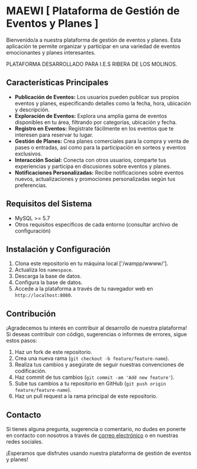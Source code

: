 # MAEWI [ Plataforma de Gestión de Eventos y Planes ]

Bienvenido/a a nuestra plataforma de gestión de eventos y planes. Esta aplicación te permite organizar y participar en una variedad de eventos emocionantes y planes interesantes.

PLATAFORMA DESARROLLADO PARA I.E.S RIBERA DE LOS MOLINOS.

## Características Principales

- **Publicación de Eventos:** Los usuarios pueden publicar sus propios eventos y planes, especificando detalles como la fecha, hora, ubicación y descripción.
- **Exploración de Eventos:** Explora una amplia gama de eventos disponibles en tu área, filtrando por categorías, ubicación y fecha.
- **Registro en Eventos:** Regístrate fácilmente en los eventos que te interesen para reservar tu lugar.
- **Gestión de Planes:** Crea planes comerciales para la compra y venta de pases o entradas, así como para la participación en sorteos y eventos exclusivos.
- **Interacción Social:** Conecta con otros usuarios, comparte tus experiencias y participa en discusiones sobre eventos y planes.
- **Notificaciones Personalizadas:** Recibe notificaciones sobre eventos nuevos, actualizaciones y promociones personalizadas según tus preferencias.

## Requisitos del Sistema

- MySQL >= 5.7
- Otros requisitos específicos de cada entorno (consultar archivo de configuración)

## Instalación y Configuración

1. Clona este repositorio en tu máquina local ['/wampp/wwww/'].
2. Actualiza los `namespace`.
3. Descarga la base de datos.
4. Configura la base de datos.
5. Accede a la plataforma a través de tu navegador web en `http://localhost:8080`.

## Contribución

¡Agradecemos tu interés en contribuir al desarrollo de nuestra plataforma! Si deseas contribuir con código, sugerencias o informes de errores, sigue estos pasos:

1. Haz un fork de este repositorio.
2. Crea una nueva rama (`git checkout -b feature/feature-name`).
3. Realiza tus cambios y asegúrate de seguir nuestras convenciones de codificación.
4. Haz commit de tus cambios (`git commit -am 'Add new feature'`).
5. Sube tus cambios a tu repositorio en GitHub (`git push origin feature/feature-name`).
6. Haz un pull request a la rama principal de este repositorio.

## Contacto

Si tienes alguna pregunta, sugerencia o comentario, no dudes en ponerte en contacto con nosotros a través de [correo electrónico](mailto:sixtuswork18@gmail.com) o en nuestras redes sociales.

¡Esperamos que disfrutes usando nuestra plataforma de gestión de eventos y planes!
